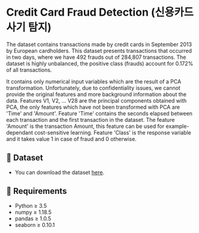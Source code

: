 # Credit Card Fraud Detection (신용카드 사기 탐지)
The dataset contains transactions made by credit cards in September 2013 by European cardholders. This dataset presents transactions that occurred in two days, where we have 492 frauds out of 284,807 transactions. The dataset is highly unbalanced, the positive class (frauds) account for 0.172% of all transactions.

It contains only numerical input variables which are the result of a PCA transformation. Unfortunately, due to confidentiality issues, we cannot provide the original features and more background information about the data. Features V1, V2, … V28 are the principal components obtained with PCA, the only features which have not been transformed with PCA are 'Time' and 'Amount'. Feature 'Time' contains the seconds elapsed between each transaction and the first transaction in the dataset. The feature 'Amount' is the transaction Amount, this feature can be used for example-dependant cost-sensitive learning. Feature 'Class' is the response variable and it takes value 1 in case of fraud and 0 otherwise.
## 🌟 Dataset
- You can download the dataset [here](https://www.kaggle.com/mlg-ulb/creditcardfraud).
## 🌟 Requirements
* Python ≥ 3.5
* numpy ≥ 1.18.5
* pandas ≥ 1.0.5
* seaborn ≥ 0.10.1
